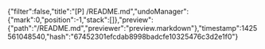 {"filter":false,"title":"[P] /README.md","undoManager":{"mark":0,"position":-1,"stack":[]},"preview":{"path":"/README.md","previewer":"preview.markdown"},"timestamp":1425561048540,"hash":"67452301efcdab8998badcfe10325476c3d2e1f0"}